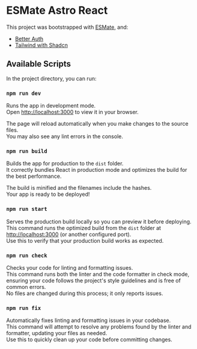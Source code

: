 # ESMate Astro React

This project was bootstrapped with [ESMate](https://github.com/viendinhcom/esmate), and:

- [Better Auth](https://www.better-auth.com)
- [Tailwind with Shadcn](https://www.npmjs.com/package/@esmate/shadcn)

## Available Scripts

In the project directory, you can run:

### `npm run dev`

Runs the app in development mode.  
Open [http://localhost:3000](http://localhost:3000) to view it in your browser.

The page will reload automatically when you make changes to the source files.  
You may also see any lint errors in the console.

### `npm run build`

Builds the app for production to the `dist` folder.  
It correctly bundles React in production mode and optimizes the build for the best performance.

The build is minified and the filenames include the hashes.  
Your app is ready to be deployed!

### `npm run start`

Serves the production build locally so you can preview it before deploying.  
This command runs the optimized build from the `dist` folder at [http://localhost:3000](http://localhost:3000) (or
another configured port).  
Use this to verify that your production build works as expected.

### `npm run check`

Checks your code for linting and formatting issues.  
This command runs both the linter and the code formatter in check mode, ensuring your code follows the project's style
guidelines and is free of common errors.  
No files are changed during this process; it only reports issues.

### `npm run fix`

Automatically fixes linting and formatting issues in your codebase.  
This command will attempt to resolve any problems found by the linter and formatter, updating your files as needed.  
Use this to quickly clean up your code before committing changes.
